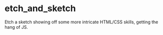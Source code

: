 # etch_and_sketch
Etch a sketch showing off some more intricate HTML/CSS skills, getting the hang of JS.
